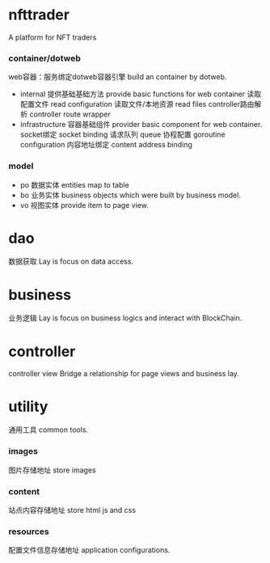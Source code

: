 # nfttrader
A platform for NFT traders

### container/dotweb
  web容器：服务绑定dotweb容器引擎
  build an container by dotweb.
- internal 
  提供基础基础方法
  provide basic functions for web container
  读取配置文件
  read configuration
  读取文件/本地资源
  read files
  controller路由解析
  controller route wrapper
- infrastructure
  容器基础组件
  provider basic component for web container.
  socket绑定
  socket binding
  请求队列
  queue
  协程配置
  goroutine configuration
  内容地址绑定
  content address binding
### model
- po
  数据实体
  entities map to table
- bo
  业务实体
  business objects which were built by business model. 
- vo
  视图实体
  provide item to page view.
# dao
  数据获取
  Lay is focus on  data access.
# business
  业务逻辑
  Lay is focus on business logics and interact with BlockChain.
# controller
  controller view
  Bridge a relationship for page views and business lay.
# utility
  通用工具
  common tools.
### images
  图片存储地址
  store images
### content
  站点内容存储地址
  store html js and css
### resources
  配置文件信息存储地址
  application configurations.